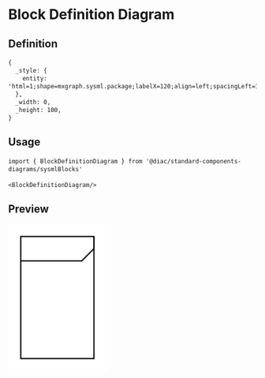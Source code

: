 # Block Definition Diagram

## Definition

```
{
  _style: { 
    entity: 'html=1;shape=mxgraph.sysml.package;labelX=120;align=left;spacingLeft=10;overflow=fill;recursiveResize=0;',
  },
  _width: 0,
  _height: 100,
}
```

## Usage

```
import { BlockDefinitionDiagram } from '@diac/standard-components-diagrams/sysmlBlocks'

<BlockDefinitionDiagram/>
```

## Preview

<img src="./block-definition-diagram.png" width="200"/>
